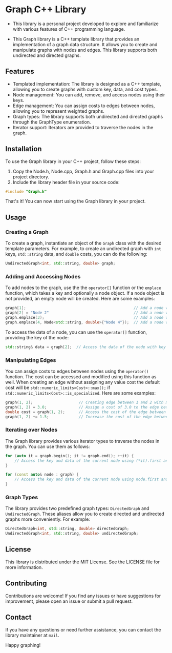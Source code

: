 
# Graph C++ Library

- This library is a personal project developed to explore and familiarize with various features of C++ programming language.

- This Graph library is a C++ template library that provides an implementation of a graph data structure. It allows you to create and manipulate graphs with nodes and edges. This library supports both undirected and directed graphs.

## Features
- Templated implementation: The library is designed as a C++ template, allowing you to create graphs with custom key, data, and cost types.
- Node management: You can add, remove, and access nodes using their keys.
- Edge management: You can assign costs to edges between nodes, allowing you to represent weighted graphs.
- Graph types: The library supports both undirected and directed graphs through the GraphType enumeration.
- Iterator support: Iterators are provided to traverse the nodes in the graph.

## Installation
To use the Graph library in your C++ project, follow these steps:

1. Copy the Node.h, Node.cpp, Graph.h and Graph.cpp files into your project directory.
2. Include the library header file in your source code:

```cpp
#include "Graph.h"
```
That's it! You can now start using the Graph library in your project.

## Usage
### Creating a Graph
To create a graph, instantiate an object of the `Graph` class with the desired template parameters. For example, to create an undirected graph with `int` keys, `std::string` data, and `double` costs, you can do the following:

``` cpp
UndirectedGraph<int, std::string, double> graph;
```

### Adding and Accessing Nodes
To add nodes to the graph, use the the `operator[]` function or the `emplace` function, which takes a key and optionally a node object. If a node object is not provided, an empty node will be created. Here are some examples:

```cpp
graph[1];                                               // Add a node with key value 1 and default-constructed data
graph[2] = "Node 2"                                     // Add a node with key 2 and value "Node 2"
graph.emplace(3);                                       // Add a node with key 3 and default-constructed data
graph.emplace(4, Node<std::string, double>{"Node 4"});  // Add a node with key 4 and custom data
```

To access the data of a node, you can use the `operator[]` function, providing the key of the node:

```cpp
std::string& data = graph[2];  // Access the data of the node with key 2
```

### Manipulating Edges
You can assign costs to edges between nodes using the `operator()` function. The cost can be accessed and modified using this function as well. When creating an edge without assigning any value cost the default cost will be `std::numeric_limits<Cost>::max();` if `std::numeric_limits<Cost>::is_specialized`. Here are some examples:

```cpp
graph(1, 2);                    // Creating edge between 1 and 2 with max value of double
graph(1, 2) = 3.0;              // Assign a cost of 3.0 to the edge between nodes 1 and 2
double cost = graph(1, 2);      // Access the cost of the edge between nodes 1 and 2
graph(1, 2) += 1.5;             // Increase the cost of the edge between nodes 1 and 2 by 1.5 
```

### Iterating over Nodes
The Graph library provides various iterator types to traverse the nodes in the graph. You can use them as follows:

```cpp
for (auto it = graph.begin(); it != graph.end(); ++it) {
    // Access the key and data of the current node using (*it).first and (*it).second
}

for (const auto& node : graph) {
    // Access the key and data of the current node using node.first and node.second
}
```

### Graph Types
The library provides two predefined graph types: `DirectedGraph` and `UndirectedGraph`. These aliases allow you to create directed and undirected graphs more conveniently. For example:

```cpp
DirectedGraph<int, std::string, double> directedGraph;
UndirectedGraph<int, std::string, double> undirectedGraph;
```

## License
This library is distributed under the MIT License. See the LICENSE file for more information.

## Contributing
Contributions are welcome! If you find any issues or have suggestions for improvement, please open an issue or submit a pull request.

## Contact
If you have any questions or need further assistance, you can contact the library maintainer at `mail`.

Happy graphing!
